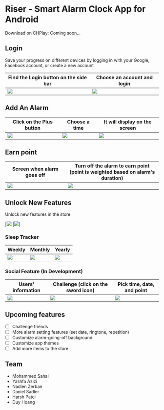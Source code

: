 # Riser - Smart Alarm Clock App for Android

Download on CHPlay: Coming soon...

## Login

Save your progress on different devices by logging in with your Google, Facebook account, or create a new account

| Find the Login button on the side bar  | Choose an account and login |
| ------------- | ------------- |
| ![](https://image.ibb.co/nxhtAy/Screen_Shot_2018_06_03_at_7_09_11_PM.png)|![](https://image.ibb.co/dfNFOJ/Screen_Shot_2018_06_03_at_7_09_26_PM.png)|

## Add An Alarm

| Click on the Plus button  | Choose a time | It will display on the screen
| ------------- | ------------- |---------------------------------------|
|![](https://image.ibb.co/ihf57d/Screen_Shot_2018_06_03_at_7_20_09_PM.png)|![](https://image.ibb.co/hJku0y/Screen_Shot_2018_06_03_at_7_20_45_PM.png)|![](https://image.ibb.co/hHuySd/Screen_Shot_2018_06_03_at_7_21_06_PM.png)|

## Earn point
| Screen when alarm goes off  | Turn off the alarm to earn point <br>(point is weighted based on alarm's duration) |
| ------------- | ------------- |
| ![](https://image.ibb.co/dTNUYJ/Screen_Shot_2018_06_03_at_7_56_17_PM.png)|![](https://image.ibb.co/mAZySd/Screen_Shot_2018_06_03_at_7_56_43_PM.png)|


## Unlock New Features

Unlock new features in the store

|![](https://image.ibb.co/bVXUYJ/Screen_Shot_2018_06_03_at_7_29_01_PM.png) |![](https://image.ibb.co/jugytJ/Screen_Shot_2018_06_03_at_7_32_37_PM.png)|

### Sleep Tracker

| Weekly| Monthly | Yearly
| ------------- | ------------- |---------------------------------------|
|![](https://image.ibb.co/eSV8tJ/Screen_Shot_2018_06_03_at_7_39_47_PM.png)|![](https://image.ibb.co/iZee0y/Screen_Shot_2018_06_03_at_7_39_54_PM.png)|![](https://image.ibb.co/iYsMDJ/Screen_Shot_2018_06_03_at_7_40_00_PM.png)|

### Social Feature (In Development)

| Users' information   | Challenge (click on the sword icon)| Pick time, date, and point
| ------------- | ------------- |---------------------------------------|
|![](https://image.ibb.co/ncHA7d/Screen_Shot_2018_06_03_at_7_40_22_PM.png)|![](https://image.ibb.co/n7OiSd/Screen_Shot_2018_06_03_at_7_40_33_PM.png)|![](https://image.ibb.co/d6U1DJ/Screen_Shot_2018_06_03_at_7_41_05_PM.png)|


## Upcoming features

- [ ] Challenge friends
- [ ] More alarm setting features (set date, ringtone, repetition)
- [ ] Customize alarm-going-off background
- [ ] Customize app themes
- [ ] Add more items to the store

## Team

- Mohammed Sahal
- Yashfa Azizi
- Nadien Zerban
- Daniel Sadler
- Harsh Patel
- Duy Hoang



